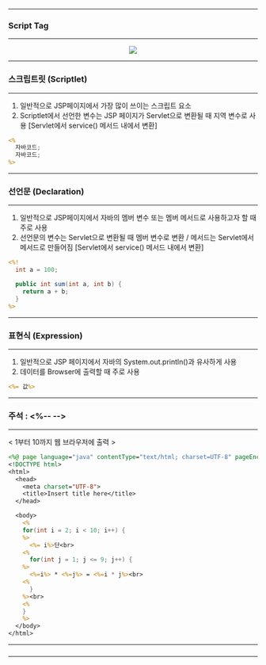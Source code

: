 -----
### Script Tag
-----

<div align = "center">
<img src="https://github.com/sooyounghan/JAVA/assets/34672301/83794b19-f54d-49ee-b468-6da7ef963e90">
</div>

-----
### 스크립트릿 (Scriptlet)
-----
1. 일반적으로 JSP페이지에서 가장 많이 쓰이는 스크립트 요소
2. Scriptlet에서 선언한 변수는 JSP 페이지가 Servlet으로 변환될 때 지역 변수로 사용 [Servlet에서 service() 메서드 내에서 변환]

```jsp
<%
  자바코드;
  자바코드;
%>
```

-----
### 선언문 (Declaration)
-----
1. 일반적으로 JSP페이지에서 자바의 멤버 변수 또는 멤버 메서드로 사용하고자 할 때 주로 사용
2. 선언문의 변수는 Servlet으로 변환될 때 멤버 변수로 변환 / 메서드는 Servlet에서 메서드로 만들어짐 [Servlet에서 service() 메서드 내에서 변환]

```jsp
<%!
  int a = 100;

  public int sum(int a, int b) {
    return a + b;
  }
%>
```

-----
### 표현식 (Expression)
-----
1. 일반적으로 JSP 페이지에서 자바의 System.out.println()과 유사하게 사용
2. 데이터를 Browser에 출력할 때 주로 사용

```jsp
<%= 값%>
```

-----
### 주석 : <%-- --> 
-----

< 1부터 10까지 웹 브라우저에 출력 >
```jsp
<%@ page language="java" contentType="text/html; charset=UTF-8" pageEncoding="UTF-8"%>
<!DOCTYPE html>
<html>
  <head>
    <meta charset="UTF-8">
    <title>Insert title here</title>
  </head>

  <body>
    <%
    for(int i = 2; i < 10; i++) {
    %>
      <%= i%>단<br>
    <%
      for(int j = 1; j <= 9; j++) { 
    %>
      <%=i%> * <%=j%> = <%=i * j%><br>
    <%
      }
    %><br>
    <%
    }
    %>
  </body>
</html>
```

-----
### 
-----
